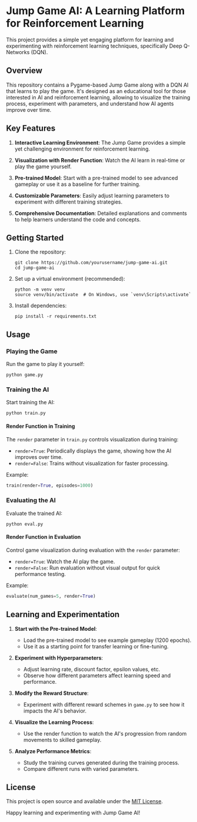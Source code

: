 # Jump Game AI: A Learning Platform for Reinforcement Learning

This project provides a simple yet engaging platform for learning and experimenting with reinforcement learning techniques, specifically Deep Q-Networks (DQN).

## Overview

This repository contains a Pygame-based Jump Game along with a DQN AI that learns to play the game. It's designed as an educational tool for those interested in AI and reinforcement learning, allowing to visualize the training process, experiment with parameters, and understand how AI agents improve over time.

## Key Features

1. **Interactive Learning Environment**: The Jump Game provides a simple yet challenging environment for reinforcement learning.

2. **Visualization with Render Function**: Watch the AI learn in real-time or play the game yourself.

3. **Pre-trained Model**: Start with a pre-trained model to see advanced gameplay or use it as a baseline for further training.

4. **Customizable Parameters**: Easily adjust learning parameters to experiment with different training strategies.

5. **Comprehensive Documentation**: Detailed explanations and comments to help learners understand the code and concepts.

## Getting Started

1. Clone the repository:
   ```
   git clone https://github.com/yourusername/jump-game-ai.git
   cd jump-game-ai
   ```

2. Set up a virtual environment (recommended):
   ```
   python -m venv venv
   source venv/bin/activate  # On Windows, use `venv\Scripts\activate`
   ```

3. Install dependencies:
   ```
   pip install -r requirements.txt
   ```

## Usage

### Playing the Game

Run the game to play it yourself:

```
python game.py
```

### Training the AI

Start training the AI:

```
python train.py
```

#### Render Function in Training

The `render` parameter in `train.py` controls visualization during training:

- `render=True`: Periodically displays the game, showing how the AI improves over time.
- `render=False`: Trains without visualization for faster processing.

Example:
```python
train(render=True, episodes=1000)
```

### Evaluating the AI

Evaluate the trained AI:

```
python eval.py
```

#### Render Function in Evaluation

Control game visualization during evaluation with the `render` parameter:

- `render=True`: Watch the AI play the game.
- `render=False`: Run evaluation without visual output for quick performance testing.

Example:
```python
evaluate(num_games=5, render=True)
```

## Learning and Experimentation

1. **Start with the Pre-trained Model**: 
   - Load the pre-trained model to see example gameplay (1200 epochs).
   - Use it as a starting point for transfer learning or fine-tuning.

2. **Experiment with Hyperparameters**:
   - Adjust learning rate, discount factor, epsilon values, etc.
   - Observe how different parameters affect learning speed and performance.

3. **Modify the Reward Structure**:
   - Experiment with different reward schemes in `game.py` to see how it impacts the AI's behavior.

4. **Visualize the Learning Process**:
   - Use the render function to watch the AI's progression from random movements to skilled gameplay.

5. **Analyze Performance Metrics**:
   - Study the training curves generated during the training process.
   - Compare different runs with varied parameters.

## License

This project is open source and available under the [MIT License](LICENSE).

Happy learning and experimenting with Jump Game AI!
